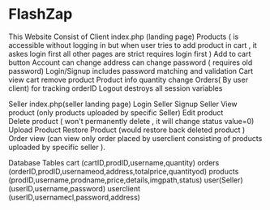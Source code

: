# FlashZap
This Website Consist of 
Client
index.php (landing page)
Products ( is accessible without logging in but when user tries to add product in cart , it askes login first all other pages are strict requires login first )
Add to cart button 
Account
can change address
can change password ( requires old password)
Login/Signup
includes password matching and validation
Cart
view cart
remove product 
Product info
quantity change
Orders( By user client)
for tracking orderID
Logout
destroys all session variables 

Seller
index.php(seller landing page)
Login Seller
Signup Seller
View product (only products uploaded by specific Seller)
Edit product  
Delete product ( won't permanently delete , it will change status value=0)
Upload Product
Restore Product (would restore back deleted product )
Order view (can view only order placed by userclient consisting of products uploaded by specific seller ).

Database
Tables
cart 
(cartID,prodID,username,quantity)
orders
(orderID,prodID,usernameod,address,totalprice,quantityod)
products
(prodID,username,prodname,price,details,imgpath,status)
user(Seller)
(userID,username,password)
userclient
(userID,usernamecl,password,address)
